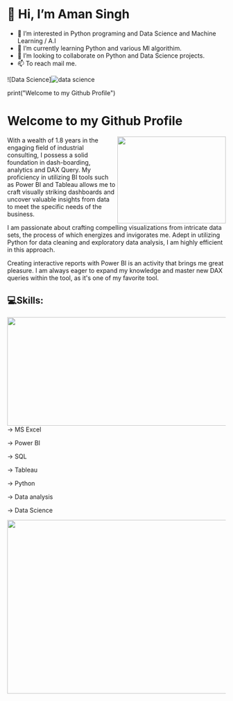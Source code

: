 # 👋 Hi, I’m Aman Singh
- 👀 I’m interested in Python programing and Data Science and Machine Learning / A.I
- 🌱 I’m currently learning Python and various Ml algorithim.
- 💞️ I’m looking to collaborate on Python and Data Science projects.
- 📫 To reach mail me.

<!---
Aman811630/Aman811630 is a ✨ special ✨ repository because its `README.md` (this file) appears on your GitHub profile.
You can click the Preview link to take a look at your changes.
--->
![Data Science]![data science](https://github.com/Aman811630/Aman811630/assets/100797749/7c81a306-35e3-485d-8bf3-d98fb51d3c57)



print("Welcome to my Github Profile")
# Welcome to my Github Profile

<img align="right" width="250" height="200" src="https://gifdb.com/images/file/welcome-greeting-1y2timm763pcwtl2.gif">
With a wealth of 1.8 years in the engaging field of industrial consulting, I possess a solid foundation in dash-boarding, analytics and DAX Query. My proficiency in  utilizing BI tools such as Power BI and Tableau allows me to craft visually striking dashboards and uncover valuable insights from data to meet the specific needs of the business.

I am passionate about crafting compelling visualizations from intricate data sets, the process of which energizes and invigorates me. Adept in utilizing Python for data cleaning and exploratory data analysis, I am highly efficient in this approach.

Creating interactive reports with Power BI is an activity that brings me great pleasure. I am always eager to expand my knowledge and master new DAX queries within the tool, as it's one of my favorite tool.

## 💻Skills:
<img align="right" width="700" height="250" src="https://cdn-images-1.medium.com/max/800/1*jWt7QPw7x86-BmiDMm3l_w.png">
     
→ MS Excel

→ Power BI

→ SQL

→ Tableau

→ Python

→ Data analysis

→ Data Science

<p align="center">
  <img width="580" height="400" src="https://user-images.githubusercontent.com/113992933/226905601-f534bb6a-9b0e-4b4b-beb2-85f2cbe9d41a.png">
</p>

